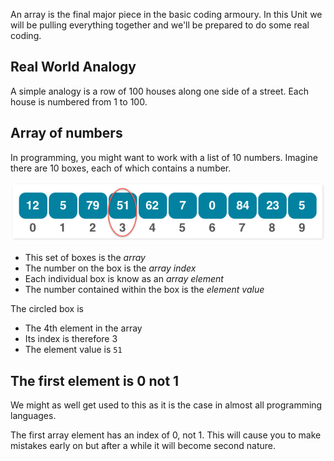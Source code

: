 An array is the final major piece in the basic coding armoury. In this Unit we will be pulling everything together and we'll be prepared to do some real coding.

## Real World Analogy
A simple analogy is a row of 100 houses along one side of a street. Each house is numbered from 1 to 100. 

## Array of numbers
In programming, you might want to work with a list of 10 numbers. Imagine there are 10 boxes, each of which contains a number.

![](.guides/img/1d-array.png)

- This set of boxes is the *array*
- The number on the box is the *array index*
- Each individual box is know as an *array element*
- The number contained within the box is the *element value*

The circled box is

- The 4th element in the array
- Its index is therefore 3
- The element value is `51`

## The first element is 0 not 1
We might as well get used to this as it is the case in almost all programming languages.

The first array element has an index of 0, not 1. This will cause you to make mistakes early on but after a while it will become second nature.

